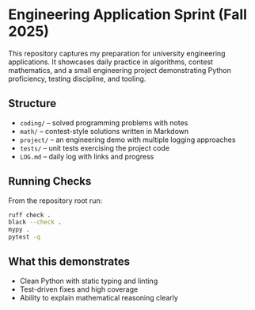 # Engineering Application Sprint (Fall 2025)

This repository captures my preparation for university engineering applications. It showcases daily practice in algorithms, contest mathematics, and a small engineering project demonstrating Python proficiency, testing discipline, and tooling.

## Structure
- `coding/` – solved programming problems with notes
- `math/` – contest-style solutions written in Markdown
- `project/` – an engineering demo with multiple logging approaches
- `tests/` – unit tests exercising the project code
- `LOG.md` – daily log with links and progress

## Running Checks
From the repository root run:

```bash
ruff check .
black --check .
mypy .
pytest -q
```

## What this demonstrates
- Clean Python with static typing and linting
- Test-driven fixes and high coverage
- Ability to explain mathematical reasoning clearly
